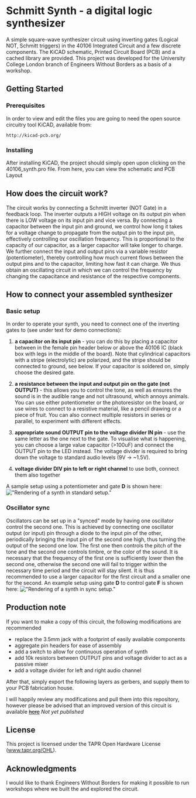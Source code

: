 # Schmitt Synth - a digital logic synthesizer

A simple square-wave synthesizer circuit using inverting gates (Logical NOT, Schmitt triggers) in the 40106 Integrated Circuit and a few discrete components. The KiCAD schematic, Printed Circuit Board (PCB) and a cached library are provided.
This project was developed for the University College London branch of Engineers Without Borders as a basis of a workshop.

## Getting Started

### Prerequisites

In order to view and edit the files you are going to need the open source circuitry tool KiCAD, available from:

```
http://kicad-pcb.org/
```

### Installing

After installing KiCAD, the project should simply open upon clicking on the 40106_synth.pro file. From here, you can view the schematic and PCB Layout

## How does the circuit work?

The circuit works by connecting a Schmitt inverter (NOT Gate) in a feedback loop. The inverter outputs a HIGH voltage on its output pin when there is LOW voltage on its input pin and vice versa. By connecting a capacitor between the input pin and ground, we control how long it takes for a voltage change to propagate from the output pin to the input pin, effectively controlling our oscillation frequency. This is proportional to the capacity of our capacitor, as a larger capacitor will take longer to charge. We further connect the input and output pins via a variable resistor (potentiometer), thereby controlling how much current flows between the output pins and to the capacitor, limiting how fast it can charge. We thus obtain an oscillating circuit in which we can control the frequency by changing the capacitance and resistance of the respective components. 

## How to connect your assembled synthesizer

### Basic setup
In order to operate your synth, you need to connect one of the inverting gates to (see under text for demo connections):
1. **a capacitor on its input pin** - you can do this by placing a capacitor between in the female pin header below or above the 40106 IC (black box with legs in the middle of the board). Note that cylindrical capacitors with a stripe (electrolytic) are polarized, and the stripe should be connected to ground, see below. If your capacitor is soldered on, simply choose the desired gate.
2. **a resistance between the input and output pin on the gate (not OUTPUT)** - this allows you to control the tone, as well as ensures the sound is in the audible range and not ultrasound, which annoys animals. You can use either potentiometer or the photoresistor on the board, or use wires to connect to a resistive material, like a pencil drawing or a piece of fruit. You can also connect multiple resistors in series or parallel, to experiment with different effects.
3. **appropriate sound OUTPUT pin to the voltage divider IN pin** - use the same letter as the one next to the gate. To visualise what is happening, you can choose a large value capacitor (>100uF) and connect the OUTPUT pin to the LED instead. The voltage divider is required to bring down the voltage to standard audio levels (9V -> \~1.5V).

4. **voltage divider DIV pin to left or right channel** to use both, connect them also together

A sample setup using a potentiometer and gate __D__ is shown here:
!["Rendering of a synth in standard setup."]("sample_setup.png")

### Oscillator sync
Oscillators can be set up in a "synced" mode by having one oscillator control the second one. This is achieved by connecting one oscillator output (or input) pin through a diode to the input pin of the other, periodically bringing the input pin of the second one high, thus turning the output of the second one low. The first one then controls the pitch of the tone and the second one controls timbre, or the color of the sound. It is necessary that the frequency of the first one is sufficiently lower then the second one, otherwise the second one will fail to trigger within the necessary time period and the circuit will stay silent. It is thus recommended to use a larger capacitor for the first circuit and a smaller one for the second. An example setup using gate __D__ to control gate __F__ is shown here:
!["Rendering of a synth in sync setup."]("sync_setup.png")


## Production note

If you want to make a copy of this circuit, the following modifications are recommended

- replace the 3.5mm jack with a footprint of easily available components
- aggregate pin headers for ease of assembly
- add a switch to allow for continuous operation of synth
- add 10k resistors between OUTPUT pins and voltage divider to act as a passive mixer
- add a voltage divider for left and right audio channel

After that, simply export the following layers as gerbers, and supply them to your PCB fabrication house.

I will happily review any modifications and pull them into this repository, however please be advised that an improved version of this circuit is available ~~[here](https://github.com/kzalesak/Digisynth)~~ *Not yet published*


## License

This project is licensed under the TAPR Open Hardware License (www.tapr.org/OHL).

## Acknowledgments

I would like to thank Engineers Without Borders for making it possible to run workshops where we built the and explored the circuit.


